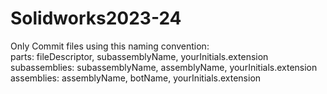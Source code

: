 # Solidworks2023-24
Only Commit files using this naming convention: \
parts: fileDescriptor, subassemblyName, yourInitials.extension \
subassemblies: subassemblyName, assemblyName, yourInitials.extension \
assemblies: assemblyName, botName, yourInitials.extension
